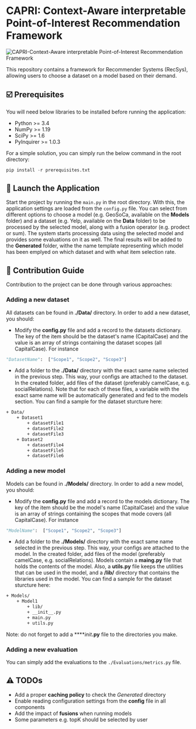 # CAPRI: Context-Aware interpretable Point-of-Interest Recommendation Framework

![CAPRI-Context-Aware interpretable Point-of-Interest Recommendation Framework](https://github.com/RecSys-lab/CAPRI/blob/main/_contents/cover.jpg "CAPRI-Context-Aware interpretable PoI Recommender")

This repository contains a framework for Recommender Systems (RecSys), allowing users to choose a dataset on a model based on their demand.

## ☑️ Prerequisites

You will need below libraries to be installed before running the application:

- Python >= 3.4
- NumPy >= 1.19
- SciPy >= 1.6
- PyInquirer >= 1.0.3

For a simple solution, you can simply run the below command in the root directory:

```python
pip install -r prerequisites.txt
```

## 🚀 Launch the Application

Start the project by running the `main.py` in the root directory. With this, the application settings are loaded from the `config.py` file. You can select from different options to choose a model (e.g. GeoSoCa, available on the **Models** folder) and a dataset (e.g. Yelp, available on the **Data** folder) to be processed by the selected model, along with a fusion operator (e.g. prodect or sum). The system starts processing data using the selected model and provides some evaluations on it as well. The final results will be added to the **Generated** folder, withe the name template representing which model has been emplyed on which dataset and with what item selection rate.

## 🧩 Contribution Guide

Contribution to the project can be done through various approaches:

### Adding a new dataset

All datasets can be found in **./Data/** directory. In order to add a new dataset, you should:

- Modify the **config.py** file and add a record to the datasets dictionary. The key of the item should be the dataset's name (CapitalCase) and the value is an array of strings containing the dataset scopes (all CapitalCase). For instance

```python
"DatasetName":  ["Scope1", "Scope2", "Scope3"]
```

- Add a folder to the **./Data/** directory with the exact same name selected in the previous step. This way, your configs are attached to the dataset. In the created folder, add files of the dataset (preferably camelCase, e.g. socialRelations). Note that for each of these files, a variable with the exact same name will be automatically generated and fed to the models section. You can find a sample for the dataset sturcture here:

```bash
+ Data/
	+ Dataset1
		+ datasetFile1
		+ datasetFile2
		+ datasetFile3
	+ Dataset2
		+ datasetFile4
		+ datasetFile5
		+ datasetFile6
```

### Adding a new model

Models can be found in **./Models/** directory. In order to add a new model, you should:

- Modify the **config.py** file and add a record to the models dictionary. The key of the item should be the model's name (CapitalCase) and the value is an array of strings containing the scopes that mode covers (all CapitalCase). For instance

```python
"ModelName":  ["Scope1", "Scope2", "Scope3"]
```

- Add a folder to the **./Models/** directory with the exact same name selected in the previous step. This way, your configs are attached to the model. In the created folder, add files of the model (preferably camelCase, e.g. socialRelations). Models contain a **maing.py** file that holds the contents of the model. Also, a **utils.py** file keeps the utilities that can be used in the model, and a **/lib/** directory that contains the libraries used in the model. You can find a sample for the dataset sturcture here:

```bash
+ Models/
	+ Model1
		+ lib/
		+ __init__.py
		+ main.py
		+ utils.py
```

Note: do not forget to add a ****_init_**.py** file to the directories you make.

### Adding a new evaluation

You can simply add the evaluations to the `./Evaluations/metrics.py` file.

## ⚠️ TODOs

- Add a proper **caching policy** to check the _Generated_ directory
- Enable reading configuration settings from the **config** file in all components
- Add the impact of **fusions** when running models
- Some parameters e.g. topK should be selected by user
